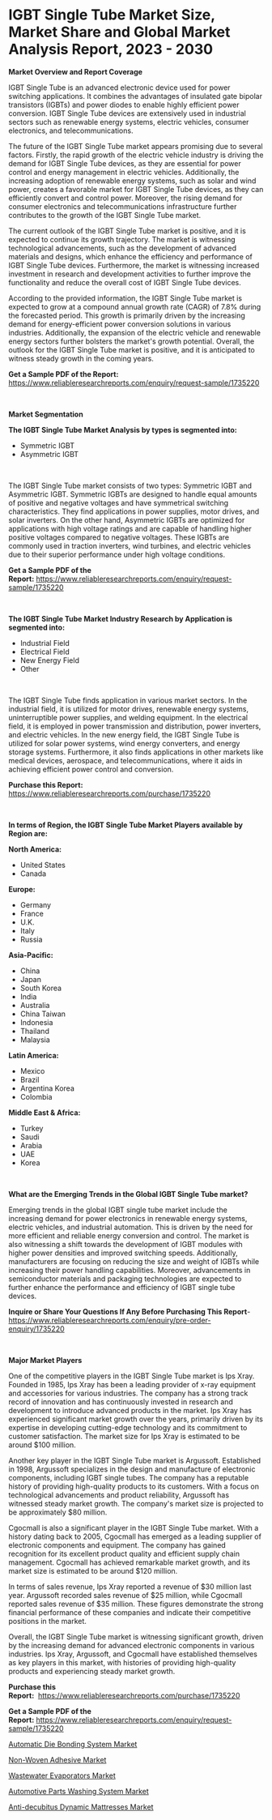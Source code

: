 <p><h1>IGBT Single Tube Market Size, Market Share and Global Market Analysis Report, 2023 - 2030</h1></p><p><strong>Market Overview and Report Coverage</strong></p>
<p><p>IGBT Single Tube is an advanced electronic device used for power switching applications. It combines the advantages of insulated gate bipolar transistors (IGBTs) and power diodes to enable highly efficient power conversion. IGBT Single Tube devices are extensively used in industrial sectors such as renewable energy systems, electric vehicles, consumer electronics, and telecommunications.</p><p>The future of the IGBT Single Tube market appears promising due to several factors. Firstly, the rapid growth of the electric vehicle industry is driving the demand for IGBT Single Tube devices, as they are essential for power control and energy management in electric vehicles. Additionally, the increasing adoption of renewable energy systems, such as solar and wind power, creates a favorable market for IGBT Single Tube devices, as they can efficiently convert and control power. Moreover, the rising demand for consumer electronics and telecommunications infrastructure further contributes to the growth of the IGBT Single Tube market.</p><p>The current outlook of the IGBT Single Tube market is positive, and it is expected to continue its growth trajectory. The market is witnessing technological advancements, such as the development of advanced materials and designs, which enhance the efficiency and performance of IGBT Single Tube devices. Furthermore, the market is witnessing increased investment in research and development activities to further improve the functionality and reduce the overall cost of IGBT Single Tube devices.</p><p>According to the provided information, the IGBT Single Tube market is expected to grow at a compound annual growth rate (CAGR) of 7.8% during the forecasted period. This growth is primarily driven by the increasing demand for energy-efficient power conversion solutions in various industries. Additionally, the expansion of the electric vehicle and renewable energy sectors further bolsters the market's growth potential. Overall, the outlook for the IGBT Single Tube market is positive, and it is anticipated to witness steady growth in the coming years.</p></p>
<p><strong>Get a Sample PDF of the Report:</strong> <a href="https://www.reliableresearchreports.com/enquiry/request-sample/1735220">https://www.reliableresearchreports.com/enquiry/request-sample/1735220</a></p>
<p>&nbsp;</p>
<p><strong>Market Segmentation</strong></p>
<p><strong>The IGBT Single Tube Market Analysis by types is segmented into:</strong></p>
<p><ul><li>Symmetric IGBT</li><li>Asymmetric IGBT</li></ul></p>
<p>&nbsp;</p>
<p><p>The IGBT Single Tube market consists of two types: Symmetric IGBT and Asymmetric IGBT. Symmetric IGBTs are designed to handle equal amounts of positive and negative voltages and have symmetrical switching characteristics. They find applications in power supplies, motor drives, and solar inverters. On the other hand, Asymmetric IGBTs are optimized for applications with high voltage ratings and are capable of handling higher positive voltages compared to negative voltages. These IGBTs are commonly used in traction inverters, wind turbines, and electric vehicles due to their superior performance under high voltage conditions.</p></p>
<p><strong>Get a Sample PDF of the Report:</strong>&nbsp;<a href="https://www.reliableresearchreports.com/enquiry/request-sample/1735220">https://www.reliableresearchreports.com/enquiry/request-sample/1735220</a></p>
<p>&nbsp;</p>
<p><strong>The IGBT Single Tube Market Industry Research by Application is segmented into:</strong></p>
<p><ul><li>Industrial Field</li><li>Electrical Field</li><li>New Energy Field</li><li>Other</li></ul></p>
<p>&nbsp;</p>
<p><p>The IGBT Single Tube finds application in various market sectors. In the industrial field, it is utilized for motor drives, renewable energy systems, uninterruptible power supplies, and welding equipment. In the electrical field, it is employed in power transmission and distribution, power inverters, and electric vehicles. In the new energy field, the IGBT Single Tube is utilized for solar power systems, wind energy converters, and energy storage systems. Furthermore, it also finds applications in other markets like medical devices, aerospace, and telecommunications, where it aids in achieving efficient power control and conversion.</p></p>
<p><strong>Purchase this Report:</strong>&nbsp; <a href="https://www.reliableresearchreports.com/purchase/1735220">https://www.reliableresearchreports.com/purchase/1735220</a></p>
<p>&nbsp;</p>
<p><strong>In terms of Region, the IGBT Single Tube Market Players available by Region are:</strong></p>
<p>
    <p> <strong> North America: </strong>
        <ul>
            <li>United States</li>
            <li>Canada</li>
        </ul>
        </p> 
    <p> <strong> Europe: </strong>
        <ul>
            <li>Germany</li>
            <li>France</li>
            <li>U.K.</li>
            <li>Italy</li>
            <li>Russia</li>
        </ul>
        </p> 
    <p> <strong> Asia-Pacific: </strong>
        <ul>
            <li>China</li>
            <li>Japan</li>
            <li>South Korea</li>
            <li>India</li>
            <li>Australia</li>
            <li>China Taiwan</li>
            <li>Indonesia</li>
            <li>Thailand</li>
            <li>Malaysia</li>
        </ul>
        </p> 
    <p> <strong> Latin America: </strong>
        <ul>
            <li>Mexico</li>
            <li>Brazil</li>
            <li>Argentina Korea</li>
            <li>Colombia</li>
        </ul>
        </p> 
    <p> <strong> Middle East & Africa: </strong>
        <ul>
            <li>Turkey</li>
            <li>Saudi</li>
            <li>Arabia</li>
            <li>UAE</li>
            <li>Korea</li>
        </ul>
    </p>
    </p>
<p>&nbsp;</p>
<p><strong>What are the Emerging Trends in the Global IGBT Single Tube market?</strong></p>
<p><p>Emerging trends in the global IGBT single tube market include the increasing demand for power electronics in renewable energy systems, electric vehicles, and industrial automation. This is driven by the need for more efficient and reliable energy conversion and control. The market is also witnessing a shift towards the development of IGBT modules with higher power densities and improved switching speeds. Additionally, manufacturers are focusing on reducing the size and weight of IGBTs while increasing their power handling capabilities. Moreover, advancements in semiconductor materials and packaging technologies are expected to further enhance the performance and efficiency of IGBT single tube devices.</p></p>
<p><strong>Inquire or Share Your Questions If Any Before Purchasing This Report</strong>- <a href="https://www.reliableresearchreports.com/enquiry/pre-order-enquiry/1735220">https://www.reliableresearchreports.com/enquiry/pre-order-enquiry/1735220</a></p>
<p>&nbsp;</p>
<p><strong>Major Market Players</strong></p>
<p><p>One of the competitive players in the IGBT Single Tube market is Ips Xray. Founded in 1985, Ips Xray has been a leading provider of x-ray equipment and accessories for various industries. The company has a strong track record of innovation and has continuously invested in research and development to introduce advanced products in the market. Ips Xray has experienced significant market growth over the years, primarily driven by its expertise in developing cutting-edge technology and its commitment to customer satisfaction. The market size for Ips Xray is estimated to be around $100 million.</p><p>Another key player in the IGBT Single Tube market is Argussoft. Established in 1998, Argussoft specializes in the design and manufacture of electronic components, including IGBT single tubes. The company has a reputable history of providing high-quality products to its customers. With a focus on technological advancements and product reliability, Argussoft has witnessed steady market growth. The company's market size is projected to be approximately $80 million. </p><p>Cgocmall is also a significant player in the IGBT Single Tube market. With a history dating back to 2005, Cgocmall has emerged as a leading supplier of electronic components and equipment. The company has gained recognition for its excellent product quality and efficient supply chain management. Cgocmall has achieved remarkable market growth, and its market size is estimated to be around $120 million.</p><p>In terms of sales revenue, Ips Xray reported a revenue of $30 million last year. Argussoft recorded sales revenue of $25 million, while Cgocmall reported sales revenue of $35 million. These figures demonstrate the strong financial performance of these companies and indicate their competitive positions in the market.</p><p>Overall, the IGBT Single Tube market is witnessing significant growth, driven by the increasing demand for advanced electronic components in various industries. Ips Xray, Argussoft, and Cgocmall have established themselves as key players in this market, with histories of providing high-quality products and experiencing steady market growth.</p></p>
<p><strong>Purchase this Report:</strong>&nbsp;&nbsp;<a href="https://www.reliableresearchreports.com/purchase/1735220">https://www.reliableresearchreports.com/purchase/1735220</a></p>
<p></p>
<p><strong>Get a Sample PDF of the Report:</strong>&nbsp;<a href="https://www.reliableresearchreports.com/enquiry/request-sample/1735220">https://www.reliableresearchreports.com/enquiry/request-sample/1735220</a></p>
<p><p><a href="https://www.linkedin.com/pulse/automatic-die-bonding-system-market-share-amp-new-trends/">Automatic Die Bonding System Market</a></p><p><a href="https://medium.com/@deirdreclark76/non-woven-adhesive-market-comprehensive-assessment-by-type-application-and-geography-12a51c082488">Non-Woven Adhesive Market</a></p><p><a href="https://www.linkedin.com/pulse/wastewater-evaporators-market-insights-players-forecast/">Wastewater Evaporators Market</a></p><p><a href="https://www.linkedin.com/pulse/automotive-parts-washing-system-market-research-report-provides/">Automotive Parts Washing System Market</a></p><p><a href="https://medium.com/@deirdredavies67/anti-decubitus-dynamic-mattresses-market-analysis-and-sze-forecasted-for-period-from-2023-to-2030-e72cd1584b87">Anti-decubitus Dynamic Mattresses Market</a></p></p>